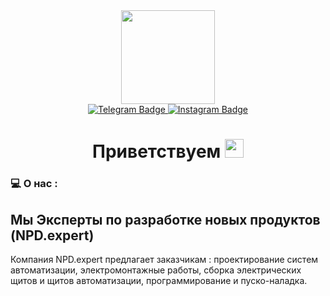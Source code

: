 <div id="header" align="center">
  <img src="https://cdn4.telegram-cdn.org/file/F_haYgMn2BOgG58Ezb6AtgqHt-9xXz4KYMz8Nh00ba9aaqxEnLaLsLOLfXOMfDRwltw2W4GatKjmeqKa1IlMyIRp9GfbRX6EBrNTVAfci2r9IXEkejh14RqztvhDfxeYxSnBIC7Ph0nI1FniFLnqF1MDNGWWFZvg0mzlWjkxLZG0U-ab5Gq5DbPJFWseAnK8fBpoJM6Ckeolm-MOAaJF0IP7NtXMwCkCF_vWM3FAO0AfXX15g9cMTvig6zaEgTKI83MnMSTMQA7o-dOg5dpAaPq8dDrcZ_dy1s_ve4Dq-QiiST3S9TyH6S4s49g8wwFP6IU7RxdqYq-GxEblESJE4A.jpg" width="150"/>
</div>

<div id="badges" align="center">
  <a href="https://t.me/npdexpert">
    <img src="https://img.shields.io/badge/Telegram-blue?style=for-the-badge&logo=telegram&logoColor=white" alt="Telegram Badge"/>
  </a>
  <a href="https://www.instagram.com/npd.expert/">
    <img src="https://img.shields.io/badge/instagram-red?style=for-the-badge&logo=instagram&logoColor=white" alt="Instagram Badge"/>
  </a>
    <br>
    <img src="https://komarev.com/ghpvc/?username=npd-expert&style=for-the-badge&color=blue" alt=""/>
  </a>
</div>

<h1 align="center">
Приветствуем
<img src="https://media.giphy.com/media/hvRJCLFzcasrR4ia7z/giphy.gif" width="30px"/>
</h1>

### :computer: О нас :

Мы Эксперты по разработке новых продуктов (NPD.expert)
---
Компания NPD.expert предлагает заказчикам : проектирование систем автоматизации, электромонтажные работы, сборка электрических щитов и щитов автоматизации, программирование и пуско-наладка.
